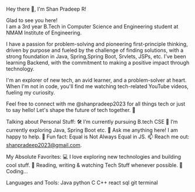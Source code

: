 Hey there 👋, I'm Shan Pradeep R!



Glad to see you here!   
I am a 3rd year B.Tech in Computer Science and Engineering student at NMAM Institute of Engineering.

I have a passion for problem-solving and pioneering first-principle thinking, driven by purpose and fueled by 
the challenge of finding solutions, with a strong foundation in Java, Spring,Spring Boot, Srvlets, JSPs,  etc. 
I've been learning Backend, with the commitment to making a positive impact through technology.

I'm an explorer of new tech, an avid learner, and a problem-solver at heart. When I'm not in code, you'll find
me watching tech-related YouTube videos, fueling my curiosity.

Feel free to connect with me @shanpradeep2023 for all things tech or just to say hello! Let's shape the future
of tech together. 🌟





Talking about Personal Stuff:
🛠   I’m currently pursuing B.tech CSE
🚀   I’m currently exploring Java, Spring Boot etc.
💬   Ask me anything here! I am happy to help.
👾   Fun fact: Equal is Not Always Equal in JS.
📫   Reach me out: shanpradeep2023@gmail.com.




My Absolute Favorites:
💻   I love exploring new technologies and building cool stuff.
📰   Reading, writing & watching Tech Stuff whenever possible.
🍕   Coding...



Languages and Tools:
Java  python C C++ react sql git terminal


<!---
shanpradeep2023/shanpradeep2023 is a ✨ special ✨ repository because its `README.md` (this file) appears on your GitHub profile.
You can click the Preview link to take a look at your changes.
--->
